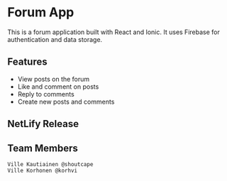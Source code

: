 # Forum App

This is a forum application built with React and Ionic. It uses Firebase for authentication and data storage.

## Features

- View posts on the forum
- Like and comment on posts
- Reply to comments
- Create new posts and comments

## 

## NetLify Release





## Team Members
    Ville Kautiainen @shoutcape
    Ville Korhonen @korhvi